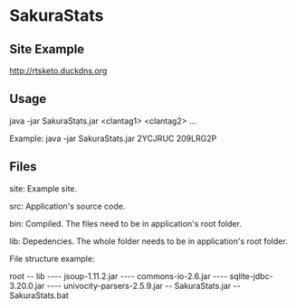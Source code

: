 # SakuraStats

## Site Example

http://rtsketo.duckdns.org



## Usage

java -jar SakuraStats.jar \<clantag1\> \<clantag2\> ...

Example: java -jar SakuraStats.jar 2YCJRUC 209LRG2P



## Files

site: Example site.


src: Application's source code.

bin: Compiled. The files need to be in application's root folder.

lib: Depedencies. The whole folder needs to be in application's root folder.




File structure example:

root
-- lib
---- jsoup-1.11.2.jar
---- commons-io-2.6.jar
---- sqlite-jdbc-3.20.0.jar
---- univocity-parsers-2.5.9.jar
-- SakuraStats.jar
-- SakuraStats.bat